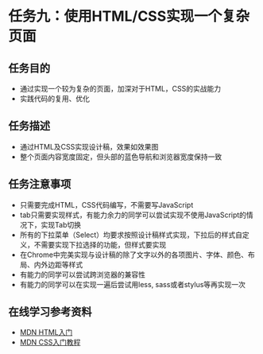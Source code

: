 # 任务九：使用HTML/CSS实现一个复杂页面 #
## 任务目的 ##
<ul>
    <li>通过实现一个较为复杂的页面，加深对于HTML，CSS的实战能力</li>
    <li>实践代码的复用、优化</li>
</ul>

## 任务描述 ##
<ul>
    <li>通过HTML及CSS实现设计稿，效果如效果图</li>
    <li>整个页面内容宽度固定，但头部的蓝色导航和浏览器宽度保持一致</li>
</ul>

## 任务注意事项 ##
<ul>
    <li>只需要完成HTML，CSS代码编写，不需要写JavaScript</li>
    <li>tab只需要实现样式，有能力余力的同学可以尝试实现不使用JavaScript的情况下，实现Tab切换</li>
    <li>所有的下拉菜单（Select）均要求按照设计稿样式实现，下拉后的样式自定义，不需要实现下拉选择的功能，但样式要实现</li>
    <li>在Chrome中完美实现与设计稿的除了文字以外的各项图片、字体、颜色、布局、内外边距等样式</li>
    <li>有能力的同学可以尝试跨浏览器的兼容性</li>
    <li>有能力的同学可以在实现一遍后尝试用less, sass或者stylus等再实现一次</li>
</ul>

## 在线学习参考资料 ##
<ul>
    <li>
        <a href="https://developer.mozilla.org/zh-CN/docs/Web/Guide/HTML/Introduction" target="view_window" >
            MDN HTML入门
        </a>
    </li>
    <li>
        <a href="https://developer.mozilla.org/zh-CN/docs/Web/Guide/CSS/Getting_started" target="view_window" >
            MDN CSS入门教程
        </a>
    </li>
</ul>
